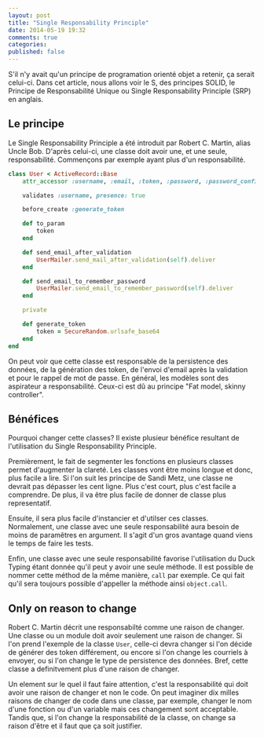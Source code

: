 ```yaml
---
layout: post
title: "Single Responsability Principle"
date: 2014-05-19 19:32
comments: true
categories:
published: false
---
```


S'il n'y avait qu'un principe de programation orienté objet a retenir, ça
serait celui-ci. Dans cet article, nous allons voir le S, des principes SOLID,
le Principe de Responsabilité Unique ou Single Responsability Principle (SRP)
en anglais.

<!-- more -->

## Le principe

Le Single Responsability Principle a été introduit par Robert C. Martin, alias Uncle Bob. D'après celui-ci, une classe doit avoir une, et une seule, responsabilité. Commençons par exemple ayant plus d'un responsabilité.

``` ruby
class User < ActiveRecord::Base
    attr_accessor :username, :email, :token, :password, :password_confirmation

    validates :username, presence: true

    before_create :generate_token

    def to_param
        token
    end

    def send_email_after_validation
        UserMailer.send_mail_after_validation(self).deliver
    end

    def send_email_to_remember_password
        UserMailer.send_email_to_remember_password(self).deliver
    end

    private

    def generate_token
        token = SecureRandom.urlsafe_base64
    end
end
```

On peut voir que cette classe est responsable de la persistence des données, de
la génération des token, de l'envoi d'email après la validation et pour le
rappel de mot de passe. En général, les modèles sont des aspirateur a
responsabilité. Ceux-ci est dû au principe "Fat model, skinny controller".

## Bénéfices

Pourquoi changer cette classes? Il existe plusieur bénéfice resultant de l'utilisation du Single Responsability Principle.

Premièrement, le fait de segmenter les fonctions en plusieurs classes permet
d'augmenter la clareté. Les classes vont être moins longue et donc, plus facile
a lire. Si l'on suit les principe de Sandi Metz, une classe ne devrait pas
dépasser les cent ligne. Plus c'est court, plus c'est facile a comprendre. De
plus, il va être plus facile de donner de classe plus representatif.

Ensuite, il sera plus facile d'instancier et d'utilser ces classes.
Normalement, une classe avec une seule responsabilité aura besoin de moins de
paramêtres en argument. Il s'agit d'un gros avantage quand viens le temps de
faire les tests.

Enfin, une classe avec une seule responsabilité favorise l'utilisation du Duck
Typing étant donnée qu'il peut y avoir une seule méthode. Il est possible de
nommer cette méthod de la même manière, `call` par exemple. Ce qui fait qu'il
sera toujours possible d'appeller la méthode ainsi `object.call`.

## Only on reason to change

Robert C. Martin décrit une responsabilté comme une raison de changer. Une
classe ou un module doit avoir seulement une raison de changer. Si l'on prend
l'exemple de la classe `User`, celle-ci devra changer si l'on décide de générer
des token différement, ou encore si l'on change les courriels à envoyer, ou si
l'on change le type de persistence des données. Bref, cette classe a
definitvement plus d'une raison de changer.

Un element sur le quel il faut faire attention, c'est la responsabilité qui
doit avoir une raison de changer et non le code. On peut imaginer dix milles
raisons de changer de code dans une classe, par exemple, changer le nom d'une
fonction ou d'un variable mais ces changement sont acceptable. Tandis que, si
l'on change la responsabilité de la classe, on change sa raison d'être et il
faut que ça soit justifier.
